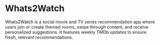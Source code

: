 # Whats2Watch
Whats2Watch is a social movie and TV series recommendation app where users join or create themed rooms, swipe through content, and receive personalized suggestions. It features weekly TMDb updates to ensure fresh, relevant recommendations.
